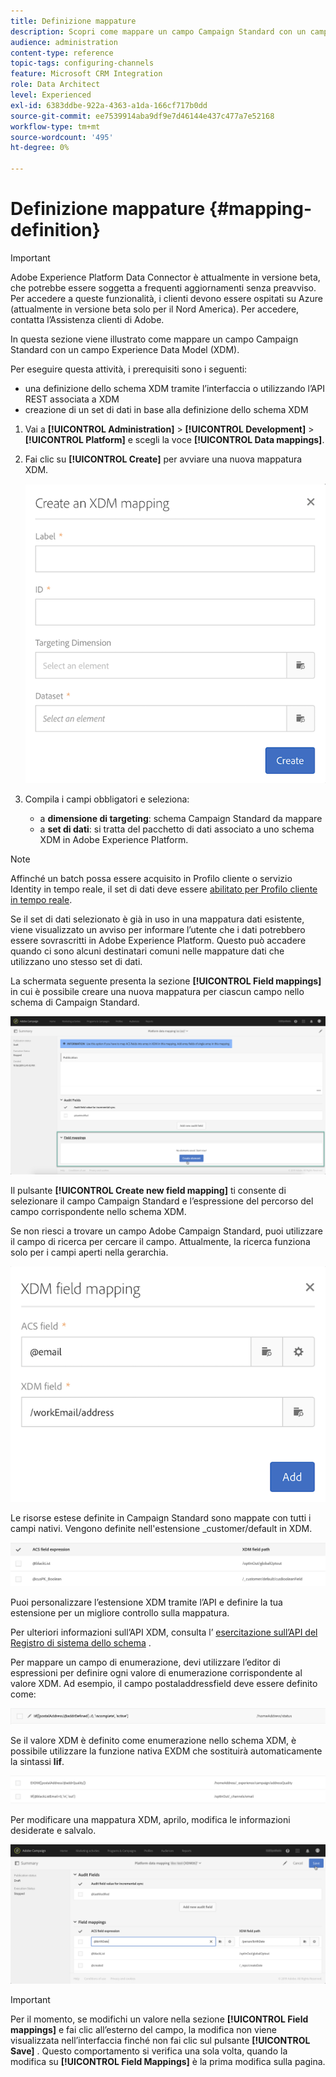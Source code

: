 ```yaml
---
title: Definizione mappature
description: Scopri come mappare un campo Campaign Standard con un campo Experience Data Model (XDM).
audience: administration
content-type: reference
topic-tags: configuring-channels
feature: Microsoft CRM Integration
role: Data Architect
level: Experienced
exl-id: 6383ddbe-922a-4363-a1da-166cf717b0dd
source-git-commit: ee7539914aba9df9e7d46144e437c477a7e52168
workflow-type: tm+mt
source-wordcount: '495'
ht-degree: 0%

---
```


# Definizione mappature {#mapping-definition}

>[!IMPORTANT]
>
>Adobe Experience Platform Data Connector è attualmente in versione beta, che potrebbe essere soggetta a frequenti aggiornamenti senza preavviso. Per accedere a queste funzionalità, i clienti devono essere ospitati su Azure (attualmente in versione beta solo per il Nord America). Per accedere, contatta l’Assistenza clienti di Adobe.

In questa sezione viene illustrato come mappare un campo Campaign Standard con un campo Experience Data Model (XDM).

Per eseguire questa attività, i prerequisiti sono i seguenti:

* una definizione dello schema XDM tramite l’interfaccia o utilizzando l’API REST associata a XDM
* creazione di un set di dati in base alla definizione dello schema XDM

1. Vai a **[!UICONTROL Administration]** > **[!UICONTROL Development]** > **[!UICONTROL Platform]** e scegli la voce **[!UICONTROL Data mappings]**.

1. Fai clic su **[!UICONTROL Create]** per avviare una nuova mappatura XDM.

   ![](assets/aep_createmapping.png)

1. Compila i campi obbligatori e seleziona:

   * a **dimensione di targeting**: schema Campaign Standard da mappare
   * a **set di dati**: si tratta del pacchetto di dati associato a uno schema XDM in Adobe Experience Platform.

>[!NOTE]
>
>Affinché un batch possa essere acquisito in Profilo cliente o servizio Identity in tempo reale, il set di dati deve essere [abilitato per Profilo cliente in tempo reale](https://experienceleague.adobe.com/docs/experience-platform/rtcdp/intro/get-started.html).
>
>Se il set di dati selezionato è già in uso in una mappatura dati esistente, viene visualizzato un avviso per informare l’utente che i dati potrebbero essere sovrascritti in Adobe Experience Platform. Questo può accadere quando ci sono alcuni destinatari comuni nelle mappature dati che utilizzano uno stesso set di dati.

La schermata seguente presenta la sezione **[!UICONTROL Field mappings]** in cui è possibile creare una nuova mappatura per ciascun campo nello schema di Campaign Standard.

![](assets/aep_fieldmappings.png)

Il pulsante **[!UICONTROL Create new field mapping]** ti consente di selezionare il campo Campaign Standard e l’espressione del percorso del campo corrispondente nello schema XDM.

Se non riesci a trovare un campo Adobe Campaign Standard, puoi utilizzare il campo di ricerca per cercare il campo. Attualmente, la ricerca funziona solo per i campi aperti nella gerarchia.

![](assets/aep_mapfield.png)

Le risorse estese definite in Campaign Standard sono mappate con tutti i campi nativi. Vengono definite nell&#39;estensione _customer/default in XDM.

![](assets/aep_fieldscusmapping.png)

Puoi personalizzare l’estensione XDM tramite l’API e definire la tua estensione per un migliore controllo sulla mappatura.

Per ulteriori informazioni sull’API XDM, consulta l’ [esercitazione sull’API del Registro di sistema dello schema](https://experienceleague.adobe.com/docs/experience-platform/xdm/api/getting-started.html) .

Per mappare un campo di enumerazione, devi utilizzare l’editor di espressioni per definire ogni valore di enumerazione corrispondente al valore XDM. Ad esempio, il campo postaladdressfield deve essere definito come:

![](assets/aep_enummapping.png)

Se il valore XDM è definito come enumerazione nello schema XDM, è possibile utilizzare la funzione nativa EXDM che sostituirà automaticamente la sintassi **lif**.

![](assets/aep_enummappingexdm.png)

Per modificare una mappatura XDM, aprilo, modifica le informazioni desiderate e salvalo.

![](assets/aep_editmapping.png)

>[!IMPORTANT]
>
>Per il momento, se modifichi un valore nella sezione **[!UICONTROL Field mappings]** e fai clic all’esterno del campo, la modifica non viene visualizzata nell’interfaccia finché non fai clic sul pulsante **[!UICONTROL Save]** . Questo comportamento si verifica una sola volta, quando la modifica su **[!UICONTROL Field Mappings]** è la prima modifica sulla pagina.
